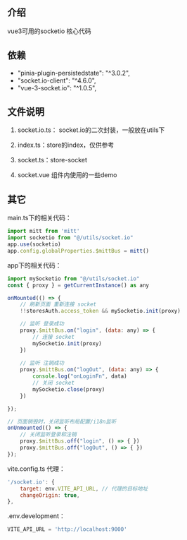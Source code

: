 

## 介绍

vue3可用的socketio 核心代码



## 依赖

- "pinia-plugin-persistedstate": "^3.0.2",
- "socket.io-client": "^4.6.0",
- "vue-3-socket.io": "^1.0.5",



## 文件说明

1. socket.io.ts： socket.io的二次封装，一般放在utils下

2. index.ts：store的index，仅供参考
3. socket.ts：store-socket
4. socket.vue 组件内使用的一些demo



## 其它

main.ts下的相关代码：

```js
import mitt from 'mitt'
import socketio from "@/utils/socket.io"
app.use(socketio)
app.config.globalProperties.$mittBus = mitt()
```


app下的相关代码：

```js
import mySocketio from "@/utils/socket.io"
const { proxy } = getCurrentInstance() as any

onMounted(() => {
	// 刷新页面 重新连接 socket
	!!storesAuth.access_token && mySocketio.init(proxy)

	// 监听 登录成功
	proxy.$mittBus.on("login", (data: any) => {
		// 连接 socket
		mySocketio.init(proxy)
	})
	
	// 监听 注销成功
	proxy.$mittBus.on("logOut", (data: any) => {
		console.log("onLoginFn", data)
		// 关闭 socket
		mySocketio.close(proxy)
	})

});

// 页面销毁时，关闭监听布局配置/i18n监听
onUnmounted(() => {
	// 关闭监听登录和注销
	proxy.$mittBus.off("login", () => { })
	proxy.$mittBus.off("logOut", () => { })
});
```

vite.config.ts 代理：

```js
'/socket.io': {
	target: env.VITE_API_URL, // 代理的目标地址
	changeOrigin: true,
},
```

.env.development：
```js
VITE_API_URL = 'http://localhost:9000'
```